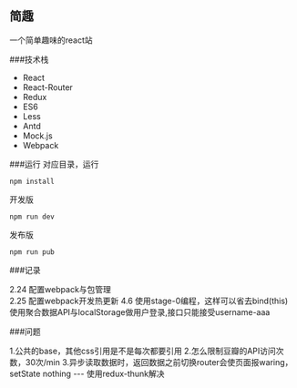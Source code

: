 ## 简趣
一个简单趣味的react站

###技术栈
- React
- React-Router
- Redux
- ES6
- Less
- Antd
- Mock.js
- Webpack
    
###运行
对应目录，运行

    npm install

开发版
    
    npm run dev

发布版

    npm run pub

###记录

2.24
配置webpack与包管理  
2.25
配置webpack开发热更新
4.6
使用stage-0编程，这样可以省去bind(this)
使用聚合数据API与localStorage做用户登录,接口只能接受username-aaa

###问题

1.公共的base，其他css引用是不是每次都要引用
2.怎么限制豆瓣的API访问次数，30次/min
3.异步读取数据时，返回数据之前切换router会使页面报waring，setState nothing --- 使用redux-thunk解决
